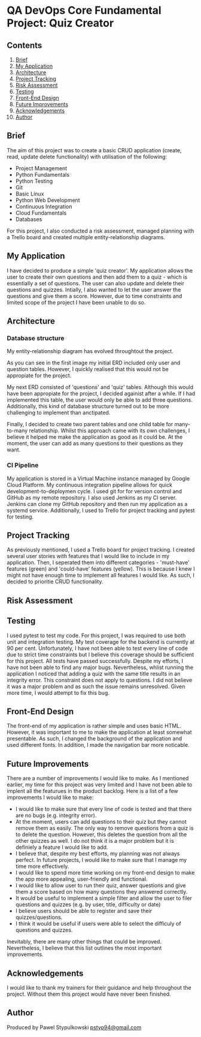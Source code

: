 # QA DevOps Core Fundamental Project: Quiz Creator


## Contents
1. [Brief](#brief)
2. [My Application](#my-application)
3. [Architecture](#architecture)
4. [Project Tracking](#project-tracking)
5. [Risk Assessment](#risk-assessment)
6. [Testing](#testing)
7. [Front-End Design](#front-end-design)
8. [Future Improvements](#future-improvements)
9. [Acknowledgements](#acknowledgements)
10. [Author](#author)



## Brief
The aim of this project was to create a basic CRUD application (create, read, update delete functionality) with utilisation of the following:
* Project Management
* Python Fundamentals
* Python Testing
* Git
* Basic Linux
* Python Web Development
* Continuous Integration
* Cloud Fundamentals
* Databases

For this project, I also conducted a risk assessment, managed planning with a Trello board and created multiple entity-relationship diagrams.  

## My Application

I have decided to produce a simple 'quiz creator'. My application allows the user to create their own questions and then add them to a quiz - which is essentially a set of questions. The user can also update and delete their questions and quizzes. Intially, I also wanted to let the user answer the questions and give them a score. However, due to time constraints and limited scope of the project I have been unable to do so. 

## Architecture

### Database structure

My entity-relationship diagram has evolved throughtout the project. 

As you can see in the first image my initial ERD included only user and question tables. However, I quickly realised that this would not be appropiate for the project.

My next ERD consisted of 'questions' and 'quiz' tables. Although this would have been appropiate for the project, I decided againist after a while. If I had implemented this table, the user would only be able to add three questions. Additionally, this kind of database structure turned out to be more challenging to implement than anctipated. 

Finally, I decided to create two parent tables and one child table for many-to-many relationship. Whilst this approach came with its own challenges, I believe it helped me make the application as good as it could be. At the moment, the user can add as many questions to their questions as they want. 

### CI Pipeline

My application is stored in a Virtual Machine instance managed by Google Cloud Platform. My continuous integration pipeline allows for quick development-to-deploymen cycle. I used git for for version control and GitHub as my remote repository. I also used Jenkins as my CI server. Jenkins can clone my GitHub repository and then run my application as a systemd service. Additionally, I used to Trello for project tracking and pytest for testing.


## Project Tracking

As previously mentioned, I used a Trello board for project tracking. I created several user stories with features that I would like to include in my application. Then, I seperated them into different categories - 'must-have' features (green) and 'could-have' features (yellow). This is because I knew I might not have enough time to implement all features I would like. As such, I decided to prioritie CRUD functionality. 

## Risk Assessment


## Testing

I used pytest to test my code. For this project, I was required to use both unit and integration testing. My test coverage for the backend is currently at 90 per cent. Unfortunately, I have not been able to test every line of code due to strict time constraints but I believe this coverage should be sufficient for this project. All tests have passed successfully. Despite my efforts, I have not been able to find any major bugs. Nevertheless, whlist running the application I noticed that adding a quiz with the same title results in an integrity error. This constraint does not apply to questions. I did not believe it was a major problem and as such the issue remains unresolved. Given more time, I would attempt to fix this bug. 

## Front-End Design

The front-end of my application is rather simple and uses basic HTML. However, it was important to me to make the application at least somewhat presentable. As such, I changed the background of the application and used different fonts. In addition, I made the navigation bar more noticable. 

## Future Improvements

There are a number of improvements I would like to make. As I mentioned earlier, my time for this project was very limited and I have not been able to implent all the featurues in the product backlog. Here is a list of a few improvements I would like to make:
* I would like to make sure that every line of code is tested and that there are no bugs (e.g. integrity error).
* At the moment, users can add questions to their quiz but they cannot remove them as easily. The only way to remove questions from a quiz is to delete the question. However, this deletes the question from all the other quizzes as well. I do not think it is a major problem but it is definiely a feature I would like to add.
* I believe that, despite my best efforts, my planning was not always perfect. In future projects, I would like to make sure that I manage my time more effectively. 
* I would like to spend more time working on my front-end design to make the app more appealing, user-friendly and functional. 
* I would like to allow user to run their quiz, answer questions and give them a score based on how many questions they answered correctly. 
* It would be useful to implement a simple filter and allow the user to filer questions and quizzes (e.g. by user, title, difficulty or date)
* I believe users should be able to register and save their quizzes/questions.
* I think it would be useful if users were able to select the difficuly of questions and quizzes. 

Inevitably, there are many other things that could be improved. Nevertheless, I believe that this list outlines the most important improvements.  
## Acknowledgements

I would like to thank my trainers for their guidance and help throughout the project. Without them this project would have never been finished. 

## Author

Produced by Pawel Stypulkowski
pstyp94@gmail.com
